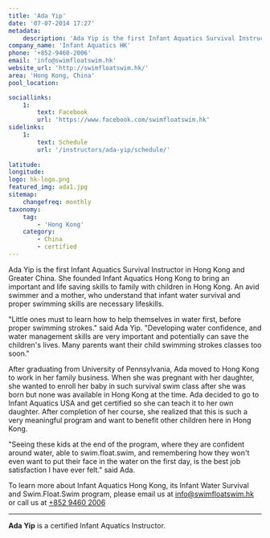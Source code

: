 ```yaml
---
title: 'Ada Yip'
date: '07-07-2014 17:27'
metadata:
    description: 'Ada Yip is the first Infant Aquatics Survival Instructor in Hong Kong and Greater China.'
company_name: 'Infant Aquatics HK' 
phone: '+852-9460-2006'
email: 'info@swimfloatswim.hk'
website_url: 'http://swimfloatswim.hk/'
area: 'Hong Kong, China'
pool_location: 

sociallinks:
    1:
        text: Facebook
        url: 'https://www.facebook.com/swimfloatswim.hk'
sidelinks:
    1:
        text: Schedule
        url: '/instructors/ada-yip/schedule/'
    
latitude: 
longitude: 
logo: hk-logo.png
featured_img: ada1.jpg
sitemap:
    changefreq: monthly
taxonomy:
    tag:
        - 'Hong Kong'
    category:
        - China
        - certified
---
```

Ada Yip is the first Infant Aquatics Survival Instructor in Hong Kong and Greater China. She founded Infant Aquatics Hong Kong to bring an important and life saving skills to family with children in Hong Kong. An avid swimmer and a mother, who understand that infant water survival and proper swimming skills are necessary lifeskills.

"Little ones must to learn how to help themselves in water first, before proper swimming strokes." said Ada Yip. "Developing water confidence, and water management skills are very important and potentially can save the children's lives. Many parents want their child swimming strokes classes too soon."

After graduating from University of Pennsylvania, Ada moved to Hong Kong to work in her family business. When she was pregnant with her daughter, she wanted to enroll her baby in such survival swim class after she was born but none was available in Hong Kong at the time. Ada decided to go to Infant Aquatics USA and get certified so she can teach it to her own daughter. After completion of her course, she realized that this is such a very meaningful program and want to benefit other children here in Hong Kong.

"Seeing these kids at the end of the program, where they are confident around water, able to swim.float.swim, and remembering how they won't even want to put their face in the water on the first day, is the best job satisfaction I have ever felt." said Ada.

To learn more about Infant Aquatics Hong Kong, its Infant Water Survival and Swim.Float.Swim program, please email us at [info@swimfloatswim.hk](mailto:info@swimfloatswim.hk) or call us at [+852 9460 2006](tel:85294602006)

---

**Ada Yip** is a certified Infant Aquatics Instructor.


